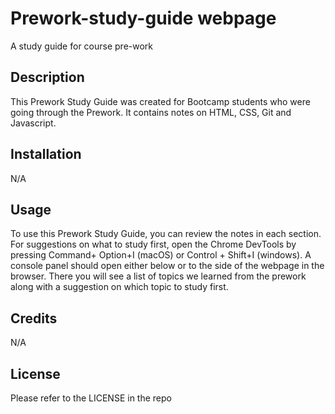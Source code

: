 # Prework-study-guide webpage
A study guide for course pre-work


## Description

This Prework Study Guide was created for Bootcamp students who were going through the Prework.
It contains notes on HTML, CSS, Git and Javascript.


## Installation

N/A

## Usage

To use this Prework Study Guide, you can review the notes in each section.
For suggestions on what to study first, open the Chrome DevTools by pressing Command+ Option+I (macOS) or Control + Shift+I (windows). A console panel should open either below or to the side of the webpage in the browser. There you will see a list of topics we learned from the prework along with a suggestion on which topic to study first.
## Credits

N/A

## License


Please refer to the LICENSE in the repo


